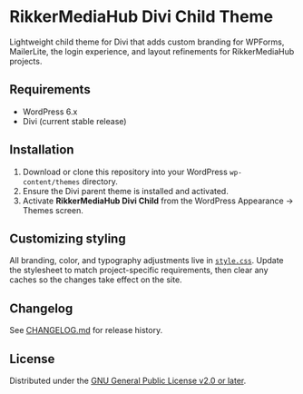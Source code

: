 # RikkerMediaHub Divi Child Theme

Lightweight child theme for Divi that adds custom branding for WPForms, MailerLite, the login experience, and layout refinements for RikkerMediaHub projects.

## Requirements
- WordPress 6.x
- Divi (current stable release)

## Installation
1. Download or clone this repository into your WordPress `wp-content/themes` directory.
2. Ensure the Divi parent theme is installed and activated.
3. Activate **RikkerMediaHub Divi Child** from the WordPress Appearance → Themes screen.

## Customizing styling
All branding, color, and typography adjustments live in [`style.css`](./style.css). Update the stylesheet to match project-specific requirements, then clear any caches so the changes take effect on the site.

## Changelog
See [CHANGELOG.md](./CHANGELOG.md) for release history.

## License
Distributed under the [GNU General Public License v2.0 or later](./LICENSE).
